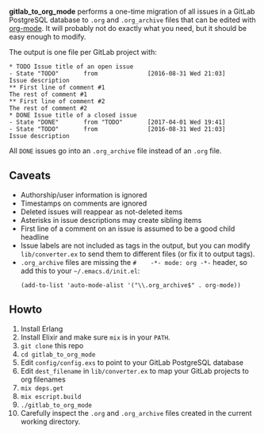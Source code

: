 **gitlab_to_org_mode** performs a one-time migration of all issues in a GitLab
PostgreSQL database to `.org` and `.org_archive` files that can be edited with
[org-mode](http://orgmode.org/).  It will probably not do exactly what you need,
but it should be easy enough to modify.

The output is one file per GitLab project with:

```org-mode
* TODO Issue title of an open issue
- State "TODO"       from              [2016-08-31 Wed 21:03]
Issue description
** First line of comment #1
The rest of comment #1
** First line of comment #2
The rest of comment #2
* DONE Issue title of a closed issue
- State "DONE"       from "TODO"       [2017-04-01 Wed 19:41]
- State "TODO"       from              [2016-08-31 Wed 21:03]
Issue description
```

All `DONE` issues go into an `.org_archive` file instead of an `.org` file.

## Caveats

- Authorship/user information is ignored
- Timestamps on comments are ignored
- Deleted issues will reappear as not-deleted items
- Asterisks in issue descriptions may create sibling items
- First line of a comment on an issue is assumed to be a good child headline
- Issue labels are not included as tags in the output, but you can modify `lib/converter.ex` to send them to different files (or fix it to output tags).
- `.org_archive` files are missing the `#    -*- mode: org -*-` header, so add this to your `~/.emacs.d/init.el`:
  ```
  (add-to-list 'auto-mode-alist '("\\.org_archive$" . org-mode))
  ```

## Howto

1. Install Erlang
1. Install Elixir and make sure `mix` is in your `PATH`.
1. `git clone` this repo
1. `cd gitlab_to_org_mode`
1. Edit `config/config.exs` to point to your GitLab PostgreSQL database
1. Edit `dest_filename` in `lib/converter.ex` to map your GitLab projects to org filenames
1. `mix deps.get`
1. `mix escript.build`
1. `./gitlab_to_org_mode`
1. Carefully inspect the `.org` and `.org_archive` files created in the current working directory.
